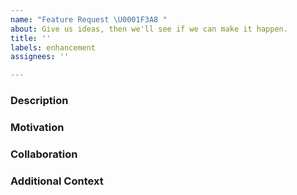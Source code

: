 ```yaml
---
name: "Feature Request \U0001F3A8 "
about: Give us ideas, then we'll see if we can make it happen.
title: ''
labels: enhancement
assignees: ''

---
```


<!-- If you have any questions while filling out this issue template, please reach out to us on Gitter: https://gitter.im/Meeshkan/community -->

### Description

<!-- Tell us all about your feature idea and give an example of how it'd be used -->

### Motivation

<!-- Why are you proposing this feature? What problem would it be solving? -->

### Collaboration

<!-- Would you be able to help us build this feature? Spoiler alert: This will likely help it get implemented quicker 😏 -->

### Additional Context

<!-- Anything else that will help us understand your vision -->
